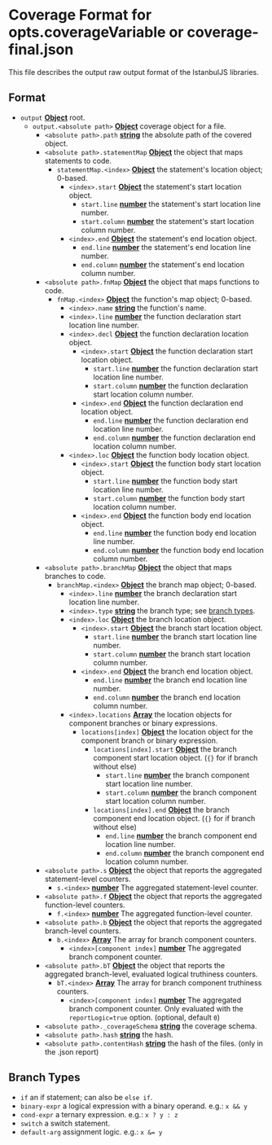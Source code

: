 # Coverage Format for opts.coverageVariable or coverage-final.json

This file describes the output raw output format of the IstanbulJS libraries.

## Format

-   `output` **[Object][1]** root.
    -   `output.<absolute path>` **[Object][1]** coverage object for a file.
        -   `<absolute path>.path` **[string][2]** the absolute path of the covered object.
        -   `<absolute path>.statementMap` **[Object][1]** the object that maps statements to code.
            -   `statementMap.<index>` **[Object][1]** the statement's location object; 0-based.
                -   `<index>.start` **[Object][1]** the statement's start location object.
                    -   `start.line` **[number][3]** the statement's start location line number.
                    -   `start.column` **[number][3]** the statement's start location column number.
                -   `<index>.end` **[Object][1]** the statement's end location object.
                    -   `end.line` **[number][3]** the statement's end location line number.
                    -   `end.column` **[number][3]** the statement's end location column number.
        -   `<absolute path>.fnMap` **[Object][1]** the object that maps functions to code.
            -   `fnMap.<index>` **[Object][1]** the function's map object; 0-based.
                -   `<index>.name` **[string][2]** the function's name.
                -   `<index>.line` **[number][3]** the function declaration start location line number.
                -   `<index>.decl` **[Object][1]** the function declaration location object.
                    -   `<index>.start` **[Object][1]** the function declaration start location object.
                        -   `start.line` **[number][3]** the function declaration start location line number.
                        -   `start.column` **[number][3]** the function declaration start location column number.
                    -   `<index>.end` **[Object][1]** the function declaration end location object.
                        -   `end.line` **[number][3]** the function declaration end location line number.
                        -   `end.column` **[number][3]** the function declaration end location column number.
                -   `<index>.loc` **[Object][1]** the function body location object.
                    -   `<index>.start` **[Object][1]** the function body start location object.
                        -   `start.line` **[number][3]** the function body start location line number.
                        -   `start.column` **[number][3]** the function body start location column number.
                    -   `<index>.end` **[Object][1]** the function body end location object.
                        -   `end.line` **[number][3]** the function body end location line number.
                        -   `end.column` **[number][3]** the function body end location column number.
        -   `<absolute path>.branchMap` **[Object][1]** the object that maps branches to code.
            -   `branchMap.<index>` **[Object][1]** the branch map object; 0-based.
                -   `<index>.line` **[number][3]** the branch declaration start location line number.
                -   `<index>.type` **[string][2]** the branch type; see [branch types][5].
                -   `<index>.loc` **[Object][1]** the branch location object.
                    -   `<index>.start` **[Object][1]** the branch start location object.
                        -   `start.line` **[number][3]** the branch start location line number.
                        -   `start.column` **[number][3]** the branch start location column number.
                    -   `<index>.end` **[Object][1]** the branch end location object.
                        -   `end.line` **[number][3]** the branch end location line number.
                        -   `end.column` **[number][3]** the branch end location column number.
                -   `<index>.locations` **[Array][4]** the location objects for component branches or binary expressions.
                    -   `locations[index]` **[Object][1]** the location object for the component branch or binary expression.
                        -   `locations[index].start` **[Object][1]** the branch component start location object. (`{}` for if branch without else)
                            -   `start.line` **[number][3]** the branch component start location line number.
                            -   `start.column` **[number][3]** the branch component start location column number.
                        -   `locations[index].end` **[Object][1]** the branch component end location object. (`{}` for if branch without else)
                            -   `end.line` **[number][3]** the branch component end location line number.
                            -   `end.column` **[number][3]** the branch component end location column number.
        -   `<absolute path>.s` **[Object][1]** the object that reports the aggregated statement-level counters.
            -   `s.<index>` **[number][3]** The aggregated statement-level counter.
        -   `<absolute path>.f` **[Object][1]** the object that reports the aggregated function-level counters.
            -   `f.<index>` **[number][3]** The aggregated function-level counter.
        -   `<absolute path>.b` **[Object][1]** the object that reports the aggregated branch-level counters.
            -   `b.<index>` **[Array][4]** The array for branch component counters.
                -   `<index>[component index]` **[number][3]** The aggregated branch component counter.
        -   `<absolute path>.bT` **[Object][1]** the object that reports the aggregated branch-level, evaluated logical truthiness counters.
            -   `bT.<index>` **[Array][4]** The array for branch component truthiness counters.
                -   `<index>[component index]` **[number][3]** The aggregated branch component counter. Only evaluated with the `reportLogic=true` option. (optional, default `0`)
        -   `<absolute path>._coverageSchema` **[string][2]** the coverage schema.
        -   `<absolute path>.hash` **[string][2]** the hash.
        -   `<absolute path>.contentHash` **[string][2]** the hash of the files. (only in the .json report)

## Branch Types

- `if`  an if statement; can also be `else if`.
- `binary-expr`  a logical expression with a binary operand. e.g.: `x && y`
- `cond-expr`  a ternary expression. e.g.: `x ? y : z`
- `switch`  a switch statement.
- `default-arg`  assignment logic. e.g.: `x &= y`

[1]: https://developer.mozilla.org/docs/Web/JavaScript/Reference/Global_Objects/Object

[2]: https://developer.mozilla.org/docs/Web/JavaScript/Reference/Global_Objects/String

[3]: https://developer.mozilla.org/docs/Web/JavaScript/Reference/Global_Objects/Number

[4]: https://developer.mozilla.org/docs/Web/JavaScript/Reference/Global_Objects/Array

[5]: #branch-types
